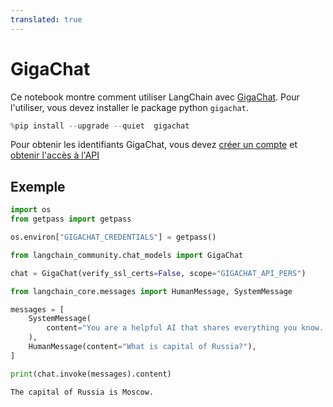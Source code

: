 ```yaml
---
translated: true
---
```


# GigaChat

Ce notebook montre comment utiliser LangChain avec [GigaChat](https://developers.sber.ru/portal/products/gigachat).
Pour l'utiliser, vous devez installer le package python ```gigachat```.

```python
%pip install --upgrade --quiet  gigachat
```

Pour obtenir les identifiants GigaChat, vous devez [créer un compte](https://developers.sber.ru/studio/login) et [obtenir l'accès à l'API](https://developers.sber.ru/docs/ru/gigachat/individuals-quickstart)

## Exemple

```python
import os
from getpass import getpass

os.environ["GIGACHAT_CREDENTIALS"] = getpass()
```

```python
from langchain_community.chat_models import GigaChat

chat = GigaChat(verify_ssl_certs=False, scope="GIGACHAT_API_PERS")
```

```python
from langchain_core.messages import HumanMessage, SystemMessage

messages = [
    SystemMessage(
        content="You are a helpful AI that shares everything you know. Talk in English."
    ),
    HumanMessage(content="What is capital of Russia?"),
]

print(chat.invoke(messages).content)
```

```output
The capital of Russia is Moscow.
```
